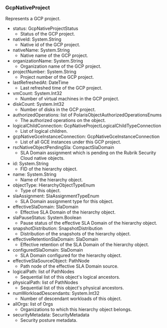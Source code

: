 ### GcpNativeProject
Represents a GCP project.

- status: GcpNativeProjectStatus
  - Status of the GCP project.
- nativeId: System.String
  - Native id of the GCP project.
- nativeName: System.String
  - Native name of the GCP project.
- organizationName: System.String
  - Organization name of the GCP project.
- projectNumber: System.String
  - Project number of the GCP project.
- lastRefreshedAt: DateTime
  - Last refreshed time of the GCP project.
- vmCount: System.Int32
  - Number of virtual machines in the GCP project.
- diskCount: System.Int32
  - Number of disks in the GCP project.
- authorizedOperations: list of PolarisObjectAuthorizedOperationsEnums
  - The authorized operations on the object.
- logicalChildConnection: GcpNativeProjectLogicalChildTypeConnection
  - List of logical children.
- gcpNativeGceInstanceConnection: GcpNativeGceInstanceConnection
  - List of all GCE instances under this GCP project.
- rscNativeObjectPendingSla: CompactSlaDomain
  - SLA Domain assignment which is pending on the Rubrik Security Cloud native objects.
- id: System.String
  - FID of the hierarchy object.
- name: System.String
  - Name of the hierarchy object.
- objectType: HierarchyObjectTypeEnum
  - Type of this object.
- slaAssignment: SlaAssignmentTypeEnum
  - SLA Domain assignment type for this object.
- effectiveSlaDomain: SlaDomain
  - Effective SLA Domain of the hierarchy object.
- slaPauseStatus: System.Boolean
  - Pause status of the effective SLA Domain of the hierarchy object.
- snapshotDistribution: SnapshotDistribution
  - Distribution of the snapshots of the hierarchy object.
- effectiveRetentionSlaDomain: SlaDomain
  - Effective retention of the SLA Domain of the hierarchy object.
- configuredSlaDomain: SlaDomain
  - SLA Domain configured for the hierarchy object.
- effectiveSlaSourceObject: PathNode
  - Path node of the effective SLA Domain source.
- logicalPath: list of PathNodes
  - Sequential list of this object's logical ancestors.
- physicalPath: list of PathNodes
  - Sequential list of this object's physical ancestors.
- numWorkloadDescendants: System.Int32
  - Number of descendant workloads of this object.
- allOrgs: list of Orgs
  - Organizations to which this hierarchy object belongs.
- securityMetadata: SecurityMetadata
  - Security posture metadata.
